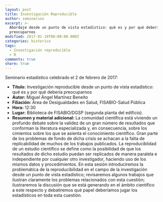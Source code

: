 ```yaml
---
layout: post
title: Investigación Reproducible
author: seminarios
excerpt: >-
  Abordaje desde un punto de vista estadístico: qué es y por qué debería
  preocuparnos
modified: 2017-01-19T00:00:00.000Z
categories: historico
tags:
  - Investigación reproducible
  - R
comments: true
share: true
---
```


Seminario estadístico celebrado el 2 de febrero de 2017:

- **Título:** Investigación reproducible desde un punto de vista estadístico: qué es y por qué debería preocuparnos
- **Autor:** Miguel Ángel Martínez Beneito
- **Filiación:** Área de Desigualdades en Salud, FISABIO-Salud Pública
- **Hora:** 12:30
- **Lugar:** Biblioteca de FISABIO/DGSP (segunda planta del edificio).
- **Resumen y material adicional:** La comunidad científica está viviendo un profundo debate sobre la validez de un gran número de resultados que conforman la literatura especializada y, en consecuencia, sobre los cimientos sobre los que se asienta el conocimiento científico. Gran parte de los problemas de fondo de dicha crisis se achacan a la falta de replicabilidad de muchos de los trabajos publicados. La reproduciblidad de un estudio científico se define como la posibilidad de que los resultados de dicho estudio puedan ser replicados de manera paralela e independiente por cualquier otro investigador, haciendo uso de los mismos datos y procedimientos. En esta sesión introduciremos la problemática de la reproducibilidad en el campo de la investigación desde un punto de vista estadístico; revisaremos algunos trabajos que ilustran claramente los problemas relacionados con esta cuestión; ilustraremos la discusión que se está generando en el ámbito científico a este respecto y debatiremos qué papel deberíamos jugar los estadísticos en toda esta cuestión.
